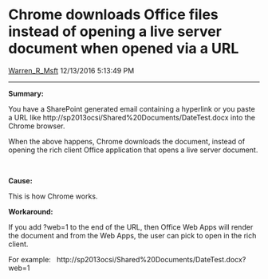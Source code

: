 <div id="page">

# Chrome downloads Office files instead of opening a live server document when opened via a URL

[Warren\_R\_Msft](https://social.msdn.microsoft.com/profile/Warren_R_Msft)
12/13/2016 5:13:49 PM

-----

<div id="content">

**Summary:**

You have a SharePoint generated email containing a hyperlink or you
paste a URL like http://sp2013ocsi/Shared%20Documents/DateTest.docx into
the Chrome browser.

When the above happens, Chrome downloads the document, instead of
opening the rich client Office application that opens a live server
document.

 

**Cause:**

This is how Chrome works.

**Workaround:**

If you add ?web=1 to the end of the URL, then Office Web Apps will
render the document and from the Web Apps, the user can pick to open in
the rich client.

For example:   http://sp2013ocsi/Shared%20Documents/DateTest.docx?web=1

</div>

</div>
